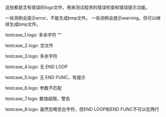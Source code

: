 这些都是含有错误的logo文件，用来测试程序的错误检查和错误提示功能。
   
一些测例会提示error，不能生成bmp文件。
一些测例会提示warning，但可以继续生成bmp文件。

testcase_1.logo:
    多余字符 "\"

testcase_2.logo:
    空文件

testcase_3.logo:
    多余字符

testcase_4.logo:
    无 END LOOP

testcase_5.logo:
    无 END FUNC，有提示

testcase_6.logo:
    参数不匹配

testcase_7.logo:
    数值超限，警告

testcase_8.logo:
    虽然忽略空白字符，但END LOOP和END FUNC不可以在两行
